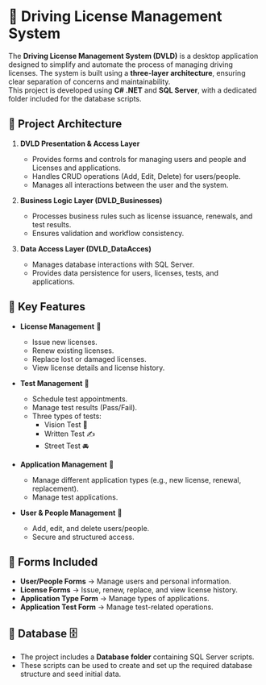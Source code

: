 # 🚗 Driving License Management System

The **Driving License Management System (DVLD)** is a desktop application designed to simplify and automate the process of managing driving licenses. The system is built using a **three-layer architecture**, ensuring clear separation of concerns and maintainability.  
This project is developed using **C# .NET** and **SQL Server**, with a dedicated folder included for the database scripts.

## 🔹 Project Architecture
1. **DVLD Presentation & Access Layer**
   - Provides forms and controls for managing users and people and Licenses and applications.
   - Handles CRUD operations (Add, Edit, Delete) for users/people.
   - Manages all interactions between the user and the system.

2. **Business Logic Layer (DVLD_Businesses)**
   - Processes business rules such as license issuance, renewals, and test results.
   - Ensures validation and workflow consistency.

3. **Data Access Layer (DVLD_DataAcces)**
   - Manages database interactions with SQL Server.
   - Provides data persistence for users, licenses, tests, and applications.

## 🔹 Key Features
- **License Management** 🚦  
  - Issue new licenses.  
  - Renew existing licenses.  
  - Replace lost or damaged licenses.  
  - View license details and license history.  

- **Test Management** 📝  
  - Schedule test appointments.  
  - Manage test results (Pass/Fail).  
  - Three types of tests:  
    - Vision Test 👀  
    - Written Test ✍️  
    - Street Test 🚘  

- **Application Management** 📂  
  - Manage different application types (e.g., new license, renewal, replacement).  
  - Manage test applications.  

- **User & People Management** 👤  
  - Add, edit, and delete users/people.  
  - Secure and structured access.  

## 🔹 Forms Included
- **User/People Forms** → Manage users and personal information.  
- **License Forms** → Issue, renew, replace, and view license history.  
- **Application Type Form** → Manage types of applications.  
- **Application Test Form** → Manage test-related operations.  

## 🔹 Database 🗄️
- The project includes a **Database folder** containing SQL Server scripts.  
- These scripts can be used to create and set up the required database structure and seed initial data.  
